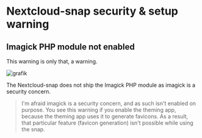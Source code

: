 # Nextcloud-snap security & setup warning

## Imagick PHP module not enabled

This warning is only that, a warning.

![grafik](https://user-images.githubusercontent.com/54933878/222382272-e264ee39-f632-464a-a112-1d4d2f816afa.png)

The Nextcloud-snap does not ship the Imagick PHP module as imagick is a security concern.

> I'm afraid imagick is a security concern, and as such isn't enabled on purpose. You see this warning if you enable the theming app, because the theming app uses it to generate favicons. As a result, that particular feature (favicon generation) isn't possible while using the snap.
